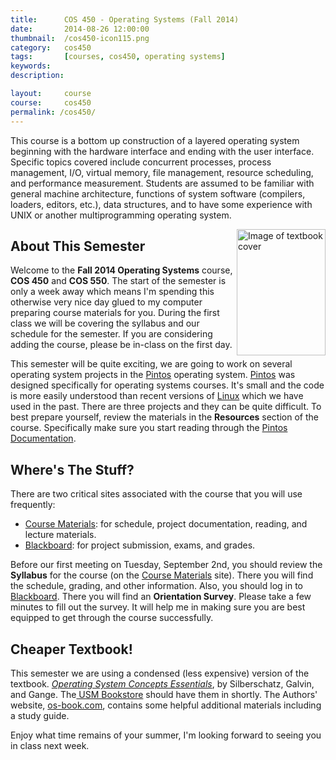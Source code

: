 ```yaml
---
title:      COS 450 - Operating Systems (Fall 2014)
date:       2014-08-26 12:00:00
thumbnail:  /cos450-icon115.png
category:   cos450
tags:       [courses, cos450, operating systems]
keywords:
description:

layout:     course
course:     cos450
permalink: /cos450/
---
```

This course is a bottom up construction of a layered operating system beginning with the hardware interface and ending with the user interface. Specific topics covered include concurrent processes, process management, I/O, virtual memory, file management, resource scheduling, and performance measurement. Students are assumed to be familiar with general machine architecture, functions of system software (compilers, loaders, editors, etc.), data structures, and to have some experience with UNIX or another multiprogramming operating system.

<img src="{%include asset.inc%}/os8e-cover.jpg" alt="Image of textbook cover" width="142" height="202" align="right" />

## About This Semester

Welcome to the <strong>Fall 2014 Operating Systems</strong> course, <strong>COS 450</strong> and <strong>COS 550</strong>. The start of the semester is only a week away which means I'm spending this otherwise very nice day glued to my computer preparing course materials for you. During the first class we will be covering the syllabus and our schedule for the semester. If you are considering adding the course, please be in-class on the first day.

This semester will be quite exciting, we are going to work on several operating system projects in the <a href="http://en.wikipedia.org/wiki/Pintos">Pintos</a> operating system. <a href="http://en.wikipedia.org/wiki/Pintos">Pintos</a> was designed specifically for operating systems courses. It's small and the code is more easily understood than recent versions of <a href="http://kernel.org/">Linux</a> which we have used in the past. There are three projects and they can be quite difficult. To best prepare yourself, review the materials in the <strong>Resources</strong> section of the course. Specifically make sure you start reading through the <a href="https://ba67fe28c21164a5e01c3b3e6622156135899af2.googledrive.com/host/0B-dNF1GpqqFhdHoyaUNzN0xpQk0/">Pintos Documentation</a>.

## Where's The Stuff?

There are two critical sites associated with the course that you will use frequently:

* <a href="http://goo.gl/5HDUPQ">Course Materials</a>: for schedule, project documentation, reading, and lecture materials.
* <a href="http://www.courses.maine.edu">Blackboard</a>: for project submission, exams, and grades.

Before our first meeting on Tuesday, September 2nd, you should review the <strong>Syllabus</strong> for the course (on the <a href="http://goo.gl/5HDUPQ">Course Materials</a> site). There you will find the schedule, grading, and other information. Also, you should log in to <a href="http://www.courses.maine.edu">Blackboard</a>. There you will find an <strong>Orientation Survey</strong>. Please take a few minutes to fill out the survey. It will help me in making sure you are best equipped to get through the course successfully.

## Cheaper Textbook!

This semester we are using a condensed (less expensive) version of the textbook. <a href="http://codex.cs.yale.edu/avi/os-book/OS8/os8e/index.html"><em>Operating System Concepts Essentials</em></a>, by Silberschatz, Galvin, and Gange. The<a href="http://usm.maine.edu/books"> USM Bookstore</a> should have them in shortly. The Authors' website, <a href="http://codex.cs.yale.edu/avi/os-book/OS8/os8e/index.html">os-book.com</a>, contains some helpful additional materials including a study guide.

Enjoy what time remains of your summer, I'm looking forward to seeing you in class next week.

